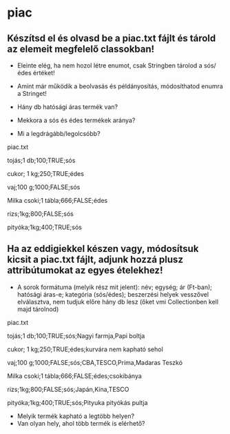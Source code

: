 # piac

## Készítsd el és olvasd be a piac.txt fájlt és tárold az elemeit megfelelő classokban!
- Eleinte elég, ha nem hozol létre enumot, csak Stringben tárolod a sós/édes értéket! 
- Amint már működik a beolvasás és példányosítás, módosíthatod enumra a Stringet!

- Hány db hatósági áras termék van?
- Mekkora a sós és édes termékek aránya?
- Mi a legdrágább/legolcsóbb?


  

piac.txt

tojás;1 db;100;TRUE;sós

cukor; 1 kg;250;TRUE;édes

vaj;100 g;1000;FALSE;sós

Milka csoki;1 tábla;666;FALSE;édes

rizs;1kg;800;FALSE;sós

pityóka;1kg;400;TRUE;sós


## Ha az eddigiekkel készen vagy, módosítsuk kicsit a piac.txt fájlt, adjunk hozzá plusz attribútumokat az egyes ételekhez!

- A sorok formátuma (melyik rész mit jelent):
név; egység; ár (Ft-ban); hatósági áras-e; kategória (sós/édes); beszerzési helyek vesszővel elválasztva, nem tudjuk előre hány db lesz (őket vmi Collectionben kell majd tárolnod)



piac.txt

tojás;1 db;100;TRUE;sós;Nagyi farmja,Papi boltja

cukor; 1 kg;250;TRUE;édes;kurvára nem kapható sehol

vaj;100 g;1000;FALSE;sós;CBA,TESCO,Príma,Madaras Teszkó

Milka csoki;1 tábla;666;FALSE;édes;csokibánya

rizs;1kg;800;FALSE;sós;Japán,Kína,TESCO

pityóka;1kg;400;TRUE;sós;Pityuka pityókás pultja

- Melyik termék kapható a legtöbb helyen?
- Van olyan hely, ahol több termék is elérhető?
